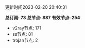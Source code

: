 更新时间2023-02-20 20:40:31

**总订阅: 73**
**总节点: 887**
**有效节点: 254**
- v2ray节点: 171
- ss节点: 81
- trojan节点: 2
